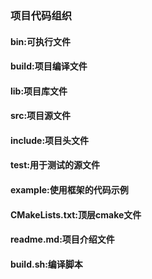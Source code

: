 ### 项目代码组织
#### bin:可执行文件
#### build:项目编译文件
#### lib:项目库文件
#### src:项目源文件
#### include:项目头文件
#### test:用于测试的源文件
#### example:使用框架的代码示例
#### CMakeLists.txt:顶层cmake文件
#### readme.md:项目介绍文件
#### build.sh:编译脚本
